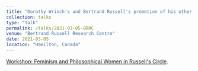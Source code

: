 ```yaml
---
title: "Dorothy Wrinch's and Bertrand Russell's promotion of his other students"
collection: talks
type: "Talk"
permalink: /talks/2021-03-05-BRRC
venue: "Bertrand Russell Research Centre"
date: 2021-03-05
location: "Hamilton, Canada"
---
```


[Workshop: Feminism and Philosophical Women in Russell's Circle](https://bertrandrussellsociety.org/russell-women-workshop/).
